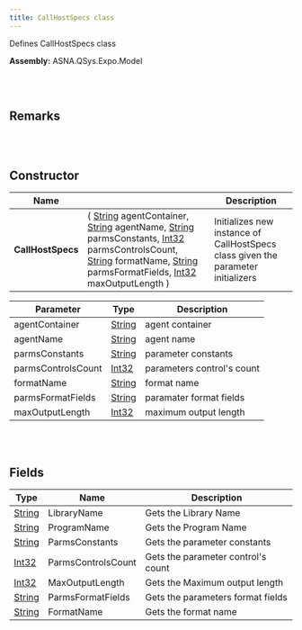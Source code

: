 ```yaml
---
title: CallHostSpecs class
---
```


Defines CallHostSpecs class

**Assembly:** ASNA.QSys.Expo.Model

<br>
<br>

## Remarks

<br>
<br>

## Constructor

| Name |  | Description |
| --- | --- | --- |
**CallHostSpecs** | ( [String](https://docs.microsoft.com/en-us/dotnet/api/system.string?view=net-5.0) agentContainer, [String](https://docs.microsoft.com/en-us/dotnet/api/system.string?view=net-5.0) agentName, [String](https://docs.microsoft.com/en-us/dotnet/api/system.string?view=net-5.0) parmsConstants, [Int32](https://docs.microsoft.com/en-us/dotnet/api/system.int32?view=net-5.0) parmsControlsCount, [String](https://docs.microsoft.com/en-us/dotnet/api/system.string?view=net-5.0) formatName, [String](https://docs.microsoft.com/en-us/dotnet/api/system.string?view=net-5.0) parmsFormatFields, [Int32](https://docs.microsoft.com/en-us/dotnet/api/system.int32?view=net-5.0) maxOutputLength ) | Initializes new instance of CallHostSpecs class given the parameter initializers


| Parameter | Type | Description
| --- | --- | ---
| agentContainer | [String](https://docs.microsoft.com/en-us/dotnet/api/system.string?view=net-5.0) | agent container 
| agentName | [String](https://docs.microsoft.com/en-us/dotnet/api/system.string?view=net-5.0) | agent name 
| parmsConstants | [String](https://docs.microsoft.com/en-us/dotnet/api/system.string?view=net-5.0) | parameter constants 
| parmsControlsCount | [Int32](https://docs.microsoft.com/en-us/dotnet/api/system.int32?view=net-5.0) | parameters control's count 
| formatName | [String](https://docs.microsoft.com/en-us/dotnet/api/system.string?view=net-5.0) | format name 
| parmsFormatFields | [String](https://docs.microsoft.com/en-us/dotnet/api/system.string?view=net-5.0) | paramater format fields 
| maxOutputLength | [Int32](https://docs.microsoft.com/en-us/dotnet/api/system.int32?view=net-5.0) | maximum output length 


<br>
<br>

## Fields

| Type | Name | Description
| --- | --- | --- 
| [String](https://docs.microsoft.com/en-us/dotnet/api/system.string?view=net-5.0) | LibraryName | Gets the Library Name
| [String](https://docs.microsoft.com/en-us/dotnet/api/system.string?view=net-5.0) | ProgramName | Gets the Program Name
| [String](https://docs.microsoft.com/en-us/dotnet/api/system.string?view=net-5.0) | ParmsConstants | Gets the parameter constants
| [Int32](https://docs.microsoft.com/en-us/dotnet/api/system.int32?view=net-5.0) | ParmsControlsCount | Gets the parameter control's count
| [Int32](https://docs.microsoft.com/en-us/dotnet/api/system.int32?view=net-5.0) | MaxOutputLength | Gets the Maximum output length
| [String](https://docs.microsoft.com/en-us/dotnet/api/system.string?view=net-5.0) | ParmsFormatFields | Gets the parameters format fields
| [String](https://docs.microsoft.com/en-us/dotnet/api/system.string?view=net-5.0) | FormatName | Gets the format name

<br>
<br>


